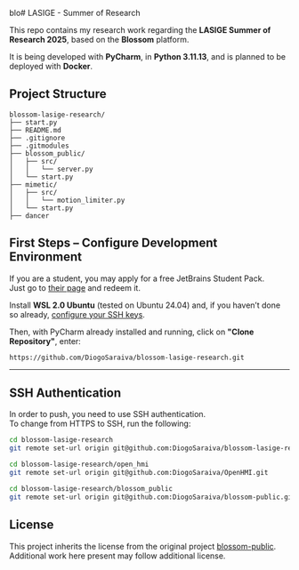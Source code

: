 blo# LASIGE - Summer of Research

This repo contains my research work regarding the **LASIGE Summer of Research 2025**, based on the **Blossom** platform.

It is being developed with **PyCharm**, in **Python 3.11.13**, and is planned to be deployed with **Docker**.


##   Project Structure

```
blossom-lasige-research/
├── start.py
├── README.md
├── .gitignore
├── .gitmodules
├── blossom_public/
│   ├── src/
│   │   └── server.py
│   └── start.py
├── mimetic/
│   ├── src/
│   │   └── motion_limiter.py
│   └── start.py
├── dancer

```

## First Steps – Configure Development Environment

If you are a student, you may apply for a free JetBrains Student Pack.  
Just go to [their page](https://www.jetbrains.com/academy/student-pack/) and redeem it.

Install **WSL 2.0 Ubuntu** (tested on Ubuntu 24.04) and, if you haven’t done so already, [configure your SSH keys](https://docs.github.com/en/authentication/connecting-to-github-with-ssh).

Then, with PyCharm already installed and running, click on **"Clone Repository"**, enter:
```
https://github.com/DiogoSaraiva/blossom-lasige-research.git
```

----------

## SSH Authentication

In order to push, you need to use SSH authentication.  
To change from HTTPS to SSH, run the following:

```bash
cd blossom-lasige-research
git remote set-url origin git@github.com:DiogoSaraiva/blossom-lasige-research.git

cd blossom-lasige-research/open_hmi
git remote set-url origin git@github.com:DiogoSaraiva/OpenHMI.git

cd blossom-lasige-research/blossom_public
git remote set-url origin git@github.com:DiogoSaraiva/blossom-public.git
```
##  License

This project inherits the license from the original project [blossom-public](https://github.com/hrc2/blossom-public). 
Additional work here present may follow additional license.
